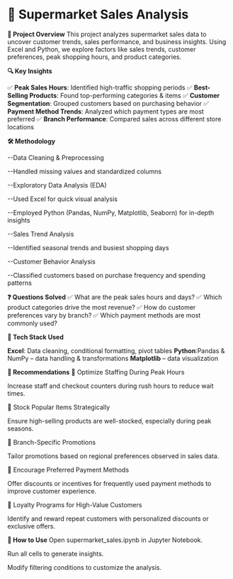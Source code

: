 
# 🛒 Supermarket Sales Analysis

**📌 Project Overview**
This project analyzes supermarket sales data to uncover customer trends, sales performance, and business insights. Using Excel and Python, we explore factors like sales trends, customer preferences, peak shopping hours, and product categories.

**🔍 Key Insights**

✅ **Peak Sales Hours**: Identified high-traffic shopping periods
✅ **Best-Selling Products**: Found top-performing categories & items
✅ **Customer Segmentation**: Grouped customers based on purchasing behavior
✅ **Payment Method Trends**: Analyzed which payment types are most preferred
✅ **Branch Performance**: Compared sales across different store locations

**🛠️ Methodology**

--Data Cleaning & Preprocessing

--Handled missing values and standardized columns

--Exploratory Data Analysis (EDA)

--Used Excel for quick visual analysis

--Employed Python (Pandas, NumPy, Matplotlib, Seaborn) for in-depth insights

--Sales Trend Analysis

--Identified seasonal trends and busiest shopping days

--Customer Behavior Analysis

--Classified customers based on purchase frequency and spending patterns

**❓ Questions Solved**
✅ What are the peak sales hours and days?
✅ Which product categories drive the most revenue?
✅ How do customer preferences vary by branch?
✅ Which payment methods are most commonly used?

**🔧 Tech Stack Used**

**Excel**: Data cleaning, conditional formatting, pivot tables
**Python**:Pandas & NumPy – data handling & transformations
**Matplotlib** – data visualization


**📢 Recommendations**
📌 Optimize Staffing During Peak Hours

Increase staff and checkout counters during rush hours to reduce wait times.

📌 Stock Popular Items Strategically

Ensure high-selling products are well-stocked, especially during peak seasons.

📌 Branch-Specific Promotions

Tailor promotions based on regional preferences observed in sales data.

📌 Encourage Preferred Payment Methods

Offer discounts or incentives for frequently used payment methods to improve customer experience.

📌 Loyalty Programs for High-Value Customers

Identify and reward repeat customers with personalized discounts or exclusive offers.

**📂 How to Use**
Open supermarket_sales.ipynb in Jupyter Notebook.

Run all cells to generate insights.

Modify filtering conditions to customize the analysis.